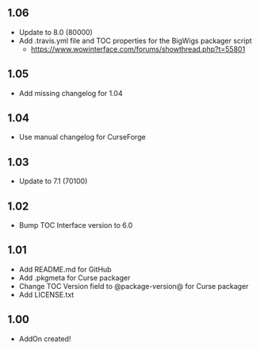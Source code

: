 ## 1.06
- Update to 8.0 (80000)
- Add .travis.yml file and TOC properties for the BigWigs packager script
	- https://www.wowinterface.com/forums/showthread.php?t=55801

## 1.05
- Add missing changelog for 1.04

## 1.04
- Use manual changelog for CurseForge

## 1.03
- Update to 7.1 (70100)

## 1.02
- Bump TOC Interface version to 6.0

## 1.01
- Add README.md for GitHub
- Add .pkgmeta for Curse packager
- Change TOC Version field to @package-version@ for Curse packager
- Add LICENSE.txt

## 1.00
- AddOn created!
